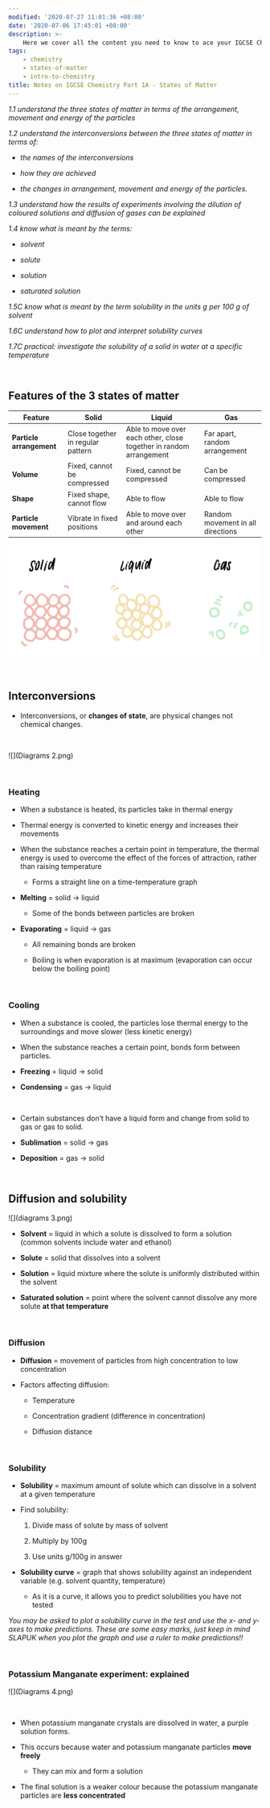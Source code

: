 ```yaml
---
modified: '2020-07-27 11:01:36 +08:00'
date: '2020-07-06 17:45:01 +08:00'
description: >-
    Here we cover all the content you need to know to ace your IGCSE Chemistry. This is based off the syllabus points and past exam papers.
tags:
    - chemistry
    - states-of-matter
    - intro-to-chemistry
title: Notes on IGCSE Chemistry Part 1A - States of Matter
---
```


*1.1 understand the three states of matter in terms of the arrangement, movement
and energy of the particles*

*1.2 understand the interconversions between the three states of matter in terms
of:*

-   *the names of the interconversions*

-   *how they are achieved*

-   *the changes in arrangement, movement and energy of the particles.*

*1.3 understand how the results of experiments involving the dilution of
coloured solutions and diffusion of gases can be explained*

*1.4 know what is meant by the terms:*

-   *solvent*

-   *solute*

-   *solution*

-   *saturated solution*

*1.5C know what is meant by the term solubility in the units g per 100 g of
solvent*

*1.6C understand how to plot and interpret solubility curves*

*1.7C practical: investigate the solubility of a solid in water at a specific
temperature*

 

Features of the 3 states of matter
----------------------------------

| **Feature**              | **Solid**                         | **Liquid**                                                         | **Gas**                           |
|--------------------------|-----------------------------------|--------------------------------------------------------------------|-----------------------------------|
| **Particle arrangement** | Close together in regular pattern | Able to move over each other, close together in random arrangement | Far apart, random arrangement     |
| **Volume**               | Fixed, cannot be compressed       | Fixed, cannot be compressed                                        | Can be compressed                 |
| **Shape**                | Fixed shape, cannot flow          | Able to flow                                                       | Able to flow                      |
| **Particle movement**    | Vibrate in fixed positions        | Able to move over and around each other                            | Random movement in all directions |

![](Diagrams.png)

 

Interconversions
----------------

-   Interconversions, or **changes of state**, are physical changes not chemical
    changes.

 

![](Diagrams 2.png)

 

### Heating

-   When a substance is heated, its particles take in thermal energy

-   Thermal energy is converted to kinetic energy and increases their movements

-   When the substance reaches a certain point in temperature, the thermal
    energy is used to overcome the effect of the forces of attraction, rather
    than raising temperature

    -   Forms a straight line on a time-temperature graph

-   **Melting** = solid -\> liquid

    -   Some of the bonds between particles are broken

-   **Evaporating** = liquid -\> gas

    -   All remaining bonds are broken

    -   Boiling is when evaporation is at maximum (evaporation can occur below
        the boiling point)

 

### Cooling

-   When a substance is cooled, the particles lose thermal energy to the
    surroundings and move slower (less kinetic energy)

-   When the substance reaches a certain point, bonds form between particles.

-   **Freezing** = liquid -\> solid

-   **Condensing** = gas -\> liquid

 

-   Certain substances don’t have a liquid form and change from solid to gas or
    gas to solid.

-   **Sublimation** = solid -\> gas

-   **Deposition** = gas -\> solid

 

Diffusion and solubility
------------------------

![](diagrams 3.png)

-   **Solvent** = liquid in which a solute is dissolved to form a solution
    (common solvents include water and ethanol)

-   **Solute** = solid that dissolves into a solvent

-   **Solution** = liquid mixture where the solute is uniformly distributed
    within the solvent

-   **Saturated solution** = point where the solvent cannot dissolve any more
    solute **at that temperature**

 

### Diffusion

-   **Diffusion** = movement of particles from high concentration to low
    concentration

-   Factors affecting diffusion:

    -   Temperature

    -   Concentration gradient (difference in concentration)

    -   Diffusion distance

 

### Solubility

-   **Solubility** = maximum amount of solute which can dissolve in a solvent at
    a given temperature

-   Find solubility:

    1.  Divide mass of solute by mass of solvent

    2.  Multiply by 100g

    3.  Use units g/100g in answer

-   **Solubility curve** = graph that shows solubility against an independent
    variable (e.g. solvent quantity, temperature)

    -   As it is a curve, it allows you to predict solubilities you have not
        tested

*You may be asked to plot a solubility curve in the test and use the x- and
y-axes to make predictions. These are some easy marks, just keep in mind SLAPUK
when you plot the graph and use a ruler to make predictions!!*

 

### Potassium Manganate experiment: explained

![](Diagrams 4.png)

 

-   When potassium manganate crystals are dissolved in water, a purple solution
    forms.

-   This occurs because water and potassium manganate particles **move freely**

    -   They can mix and form a solution

-   The final solution is a weaker colour because the potassium manganate
    particles are **less concentrated**

 
